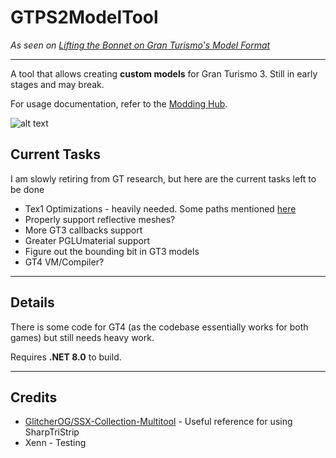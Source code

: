 # GTPS2ModelTool

*As seen on [Lifting the Bonnet on Gran Turismo's Model Format](https://nenkai.github.io/gt-modding-hub/blog/2023/11/26/lifting-bonnet-on-gt-models/)*

---

A tool that allows creating **custom models** for Gran Turismo 3. Still in early stages and may break.

For usage documentation, refer to the [Modding Hub](https://nenkai.github.io/gt-modding-hub/ps2/models/). 

![alt text](https://pbs.twimg.com/media/F9h0TbzWMAAUP5b?format=jpg&name=small)

## Current Tasks

I am slowly retiring from GT research, but here are the current tasks left to be done

* Tex1 Optimizations - heavily needed. Some paths mentioned [here](https://github.com/Nenkai/PDTools/blob/master/PDTools.Files/Textures/PS2/TextureSet1.cs)
* Properly support reflective meshes?
* More GT3 callbacks support
* Greater PGLUmaterial support
* Figure out the bounding bit in GT3 models
* GT4 VM/Compiler?

---

## Details

There is some code for GT4 (as the codebase essentially works for both games) but still needs heavy work.

Requires **.NET 8.0** to build.

---

## Credits

* [GlitcherOG/SSX-Collection-Multitool](https://github.com/GlitcherOG/SSX-Collection-Multitool) - Useful reference for using SharpTriStrip
* Xenn - Testing

